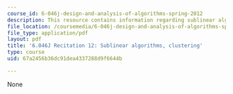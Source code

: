 ```yaml
---
course_id: 6-046j-design-and-analysis-of-algorithms-spring-2012
description: This resource contains information regarding sublinear algorithms, clustering.
file_location: /coursemedia/6-046j-design-and-analysis-of-algorithms-spring-2012/67a2456b36dc91dea4337288d9f6644b_MIT6.046J_S12_rec12.pdf
file_type: application/pdf
layout: pdf
title: '6.046J Recitation 12: Sublinear algorithms, clustering'
type: course
uid: 67a2456b36dc91dea4337288d9f6644b

---
```

None